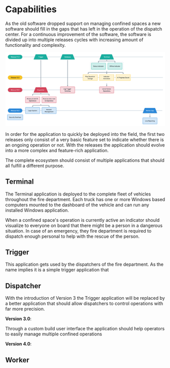 <!-- TODO: Find a better title for this chapter. -->
<!-- Goal: 500 Words -->
# Capabilities

<!-- What gaps / issues does the software need to address? -->
As the old software dropped support on managing confined spaces a new software should fill in the gaps that has left in the operation of the dispatch center. For a continuous improvement of the software, the software is divided up into multiple releases cycles with increasing amount of functionality and complexity. 

<!-- TODO: Fix Image Size -->
![Software Release Roadmap](images/cs-release-plan.png)

In order for the application to quickly be deployed into the field, the first two releases only consist of a very basic feature set to indicate whether there is an ongoing operation or not. With the releases the application should evolve into a more complex and feature-rich application.

The complete ecosystem should consist of multiple applications that should all fulfill a different purpose.

## Terminal

The Terminal application is deployed to the complete fleet of vehicles throughout the fire department. Each truck has one or more Windows based computers mounted to the dashboard of the vehicle and can run any installed Windows application.

When a confined space's operation is currently active an indicator should visualize to everyone on board that there might be a person in a dangerous situation. In case of an emergency, they fire department is required to dispatch enough personal to help with the rescue of the person.

<!-- TODO: Image of the Fire Truck -->

## Trigger
This application gets used by the dispatchers of the fire department. As the name implies it is a simple trigger application that

<!-- What hardware is the application deployed on? -->

## Dispatcher
With the introduction of Version 3 the Trigger application will be replaced by a better application that should allow dispatchers to control operations with far more precision.

<!-- TODO: Image of the Dispatchment Center -->

**Version 3.0**:

Through a custom build user interface the application should help operators to easily manage multiple confined operations

**Version 4.0**:

<!-- Map Feature -->
<!-- Search -->
<!-- Forms -->
  <!-- Hazard Assesment for new Confined Spaces -->
<!-- Warning when infromation of the confined space is outdated -->
  <!-- Warn the operator -->

## Worker


<!-- What requirements should the application fullfill? -->

<!-- Should future provness be a consideration? -->

<!-- How was the release schedule planed? -->
  <!-- Features -->
  <!-- Timing -->

<!-- What is the process of recieving a confined space? -->
  <!-- Create user flow diagrams -->

<!-- How is a protocol generated to  -->

